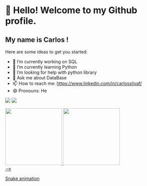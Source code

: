 # 👋 Hello! Welcome to my Github profile.
## My name is Carlos !



Here are some ideas to get you started:

- 🔭 I’m currently working on SQL
- 🌱 I’m currently learning Python
- 🤔 I’m looking for help with python library
- 💬 Ask me about DataBase
- 📫 How to reach me: https://www.linkedin.com/in/carlossilvaf/
- 😄 Pronouns: He
<div>

<a href = "mailto:carlosssilva.filho@gmail.com"><img loading="lazy" src="https://img.shields.io/badge/Gmail-D14836?style=for-the-badge&logo=gmail&logoColor=white" target="_blank"></a>
<a href="https://www.linkedin.com/in/carlossilvaf/" target="_blank"><img loading="lazy" src="https://img.shields.io/badge/-LinkedIn-%230077B5?style=for-the-badge&logo=linkedin&logoColor=white" target="_blank"></a>   
</div>


<div>
<a href="https://github.com/seu-usuário-aqui">
<img loading="lazy" height="180em" src="https://github-readme-stats.vercel.app/api/top-langs/?username=Carlos-SF&layout=compact&langs_count=7&theme=dracula"/>
<img loading="lazy" height="180em" src="https://github-readme-stats.vercel.app/api?username=Carlos-SF&show_icons=true&theme=dracula&include_all_commits=true&count_private=true"/>
</div>
-->

[Snake animation](https://github.com/seu-usuário-aqui/seu-usuário-aqui/blob/output/github-contribution-grid-snake.svg)

